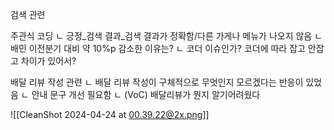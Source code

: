 검색 관련

주관식 코딩
ㄴ 긍정_검색 결과_검색 결과가 정확함/다른 가게나 메뉴가 나오지 않음
ㄴ 배민 이전분기 대비 약 10%p 감소한 이유는?
ㄴ 코더 이슈인가? 코더에 따라 잡고 안잡고 차이가 있어서?



배달 리뷰 작성 관련
ㄴ 배달 리뷰 작성이 구체적으로 무엇인지 모르겠다는 반응이 있었음
ㄴ 안내 문구 개선 필요함
ㄴ (VoC) 배달리뷰가 뭔지 알기어려웠다

![[CleanShot 2024-04-24 at 00.39.22@2x.png]]